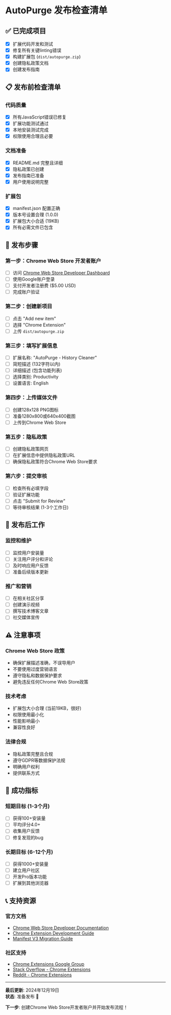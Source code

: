 # AutoPurge 发布检查清单

## ✅ 已完成项目

- [x] 扩展代码开发和测试
- [x] 修复所有关键linting错误
- [x] 构建扩展包 (`dist/autopurge.zip`)
- [x] 创建隐私政策文档
- [x] 创建发布指南

## 📋 发布前检查清单

### 代码质量
- [x] 所有JavaScript错误已修复
- [x] 扩展功能测试通过
- [x] 本地安装测试完成
- [x] 权限使用合理且必要

### 文档准备
- [x] README.md 完整且详细
- [x] 隐私政策已创建
- [x] 发布指南已准备
- [x] 用户使用说明完整

### 扩展包
- [x] manifest.json 配置正确
- [x] 版本号设置合理 (1.0.0)
- [x] 扩展包大小合适 (19KB)
- [x] 所有必需文件已包含

## 🚀 发布步骤

### 第一步：Chrome Web Store 开发者账户
- [ ] 访问 [Chrome Web Store Developer Dashboard](https://chrome.google.com/webstore/devconsole/)
- [ ] 使用Google账户登录
- [ ] 支付开发者注册费 ($5.00 USD)
- [ ] 完成账户验证

### 第二步：创建新项目
- [ ] 点击 "Add new item"
- [ ] 选择 "Chrome Extension"
- [ ] 上传 `dist/autopurge.zip`

### 第三步：填写扩展信息
- [ ] 扩展名称: "AutoPurge - History Cleaner"
- [ ] 简短描述 (132字符以内)
- [ ] 详细描述 (包含功能列表)
- [ ] 选择类别: Productivity
- [ ] 设置语言: English

### 第四步：上传媒体文件
- [ ] 创建128x128 PNG图标
- [ ] 准备1280x800或640x400截图
- [ ] 上传到Chrome Web Store

### 第五步：隐私政策
- [ ] 创建隐私政策网页
- [ ] 在扩展信息中提供隐私政策URL
- [ ] 确保隐私政策符合Chrome Web Store要求

### 第六步：提交审核
- [ ] 检查所有必填字段
- [ ] 验证扩展功能
- [ ] 点击 "Submit for Review"
- [ ] 等待审核结果 (1-3个工作日)

## 📱 发布后工作

### 监控和维护
- [ ] 监控用户安装量
- [ ] 关注用户评分和评论
- [ ] 及时响应用户反馈
- [ ] 准备后续版本更新

### 推广和营销
- [ ] 在相关社区分享
- [ ] 创建演示视频
- [ ] 撰写技术博客文章
- [ ] 社交媒体宣传

## ⚠️ 注意事项

### Chrome Web Store 政策
- 确保扩展描述准确，不误导用户
- 不要使用过度营销语言
- 遵守隐私和数据保护要求
- 避免违反任何Chrome Web Store政策

### 技术考虑
- 扩展包大小合理 (当前19KB，很好)
- 权限使用最小化
- 性能影响最小
- 兼容性良好

### 法律合规
- 隐私政策完整且合规
- 遵守GDPR等数据保护法规
- 明确用户权利
- 提供联系方式

## 🎯 成功指标

### 短期目标 (1-3个月)
- [ ] 获得100+安装量
- [ ] 平均评分4.0+
- [ ] 收集用户反馈
- [ ] 修复发现的bug

### 长期目标 (6-12个月)
- [ ] 获得1000+安装量
- [ ] 建立用户社区
- [ ] 开发Pro版本功能
- [ ] 扩展到其他浏览器

## 📞 支持资源

### 官方文档
- [Chrome Web Store Developer Documentation](https://developer.chrome.com/docs/webstore/)
- [Chrome Extension Development Guide](https://developer.chrome.com/docs/extensions/)
- [Manifest V3 Migration Guide](https://developer.chrome.com/docs/extensions/mv3/intro/)

### 社区支持
- [Chrome Extensions Google Group](https://groups.google.com/forum/#!forum/chrome-extensions)
- [Stack Overflow - Chrome Extensions](https://stackoverflow.com/questions/tagged/chrome-extensions)
- [Reddit - Chrome Extensions](https://www.reddit.com/r/chrome_extensions/)

---

**最后更新**: 2024年12月19日  
**状态**: 准备发布 🚀

**下一步**: 创建Chrome Web Store开发者账户并开始发布流程！
